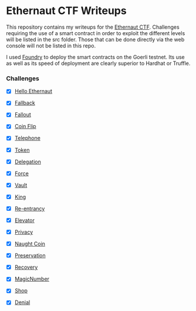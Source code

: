 # Ethernaut CTF Writeups

This repository contains my writeups for the [Ethernaut CTF](https://ethernaut.openzeppelin.com/).
Challenges requiring the use of a smart contract in order to exploit the different levels will be listed in the src folder. Those that can be done directly via the web console will not be listed in this repo.

I used [Foundry](https://book.getfoundry.sh/) to deploy the smart contracts on the Goerli testnet.  Its use as well as its speed of deployment are clearly superior to Hardhat or Truffle.

### Challenges

- [x] [Hello Ethernaut](https://ethernaut.openzeppelin.com/level/0xBA97454449c10a0F04297022646E7750b8954EE8)
- [x] [Fallback](https://ethernaut.openzeppelin.com/level/0x80934BE6B8B872B364b470Ca30EaAd8AEAC4f63F)
- [x] [Fallout](https://ethernaut.openzeppelin.com/level/0x0AA237C34532ED79676BCEa22111eA2D01c3d3e7)
- [x] [Coin Flip](https://ethernaut.openzeppelin.com/level/0x9240670dbd6476e6a32055E52A0b0756abd26fd2) 
- [x] [Telephone](https://ethernaut.openzeppelin.com/level/0x1ca9f1c518ec5681C2B7F97c7385C0164c3A22Fe)
- [x] [Token](https://ethernaut.openzeppelin.com/level/0xB4802b28895ec64406e45dB504149bfE79A38A57)
- [x] [Delegation](https://ethernaut.openzeppelin.com/level/0xF781b45d11A37c51aabBa1197B61e6397aDf1f78)
- [x] [Force](https://ethernaut.openzeppelin.com/level/0x46f79002907a025599f355A04A512A6Fd45E671B)
- [x] [Vault](https://ethernaut.openzeppelin.com/level/0x3A78EE8462BD2e31133de2B8f1f9CBD973D6eDd6)
- [x] [King](https://ethernaut.openzeppelin.com/level/0x725595BA16E76ED1F6cC1e1b65A88365cC494824)
- [x] [Re-entrancy](https://ethernaut.openzeppelin.com/level/0x573eAaf1C1c2521e671534FAA525fAAf0894eCEb)
- [x] [Elevator](https://ethernaut.openzeppelin.com/level/0x4A151908Da311601D967a6fB9f8cFa5A3E88a251)
- [x] [Privacy](https://ethernaut.openzeppelin.com/level/0xcAac6e4994c2e21C5370528221c226D1076CfDAB)
- [x] [Naught Coin](https://ethernaut.openzeppelin.com/level/0x36E92B2751F260D6a4749d7CA58247E7f8198284)
- [x] [Preservation](https://ethernaut.openzeppelin.com/level/0x2754fA769d47ACdF1f6cDAa4B0A8Ca4eEba651eC)
- [x] [Recovery](https://ethernaut.openzeppelin.com/level/0xb4B157C7c4b0921065Dded675dFe10759EecaA6D)
- [x] [MagicNumber](https://ethernaut.openzeppelin.com/level/0xFe18db6501719Ab506683656AAf2F80243F8D0c0)
- [x] [Shop](https://ethernaut.openzeppelin.com/level/0xCb1c7A4Dee224bac0B47d0bE7bb334bac235F842)
- [x] [Denial](https://ethernaut.openzeppelin.com/level/0xD0a78dB26AA59694f5Cb536B50ef2fa00155C488)

